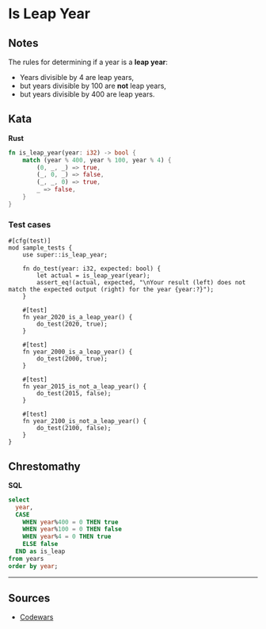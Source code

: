 # Is Leap Year

## Notes

The rules for determining if a year is a **leap year**:

- Years divisible by 4 are leap years,
- but years divisible by 100 are **not** leap years,
- but years divisible by 400 are leap years.

## Kata

**Rust**

```rust
fn is_leap_year(year: i32) -> bool {
    match (year % 400, year % 100, year % 4) {
        (0, _, _) => true,
        (_, 0, _) => false,
        (_, _, 0) => true,
        _ => false,
    }
}
```

### Test cases

```rust,no_run,ignore
#[cfg(test)]
mod sample_tests {
    use super::is_leap_year;

    fn do_test(year: i32, expected: bool) {
        let actual = is_leap_year(year);
        assert_eq!(actual, expected, "\nYour result (left) does not match the expected output (right) for the year {year:?}");
    }

    #[test]
    fn year_2020_is_a_leap_year() {
        do_test(2020, true);
    }

    #[test]
    fn year_2000_is_a_leap_year() {
        do_test(2000, true);
    }

    #[test]
    fn year_2015_is_not_a_leap_year() {
        do_test(2015, false);
    }

    #[test]
    fn year_2100_is_not_a_leap_year() {
        do_test(2100, false);
    }
}
```

## Chrestomathy

**SQL**

```sql
select
  year,
  CASE
    WHEN year%400 = 0 THEN true
    WHEN year%100 = 0 THEN false
    WHEN year%4 = 0 THEN true
    ELSE false
  END as is_leap
from years
order by year;
```

---

## Sources

- [Codewars](https://www.codewars.com/kata/526c7363236867513f0005ca)
